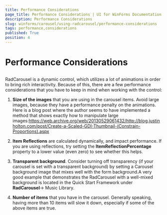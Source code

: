 ```yaml
---
title: Performance Considerations
page_title: Performance Considerations | UI for WinForms Documentation
description: Performance Considerations
slug: winforms/carousel/using-radcarousel/performance-considerations
tags: performance,considerations
published: True
position: 4
---
```


# Performance Considerations



## 

RadCarousel is a dynamic control, which utilizes a lot of animations in order to bring rich interactivity. Because of this, there are a few performance considerations that you have to keep in mind when working with the control:

1. __Size of the images__ that you are using in the carousel items. Avoid large images, because they have a performance penalty on the animations. Here is a blog post where the author seems to have implemented a method that shows exactly how to manipulate large images:[https://web.archive.org/web/20130529061432/http://blog.justinholton.com/post/Create-a-Scaled-GDI-Thumbnail-(Constrain-Proportions).aspx ](https://web.archive.org/web/20130529061432/http://blog.justinholton.com/post/Create-a-Scaled-GDI-Thumbnail-(Constrain-Proportions).aspx)

1. __Item Reflections__ are calculated dynamically, and impact performance. If you are using reflections, try setting the __ItemReflectionPercentage__ property to a lower value (even zero) to see whether this helps. 

1. __Transparent background__. Consider turning off transparency (if your carousel is set with a transparent background) by setting a Carousel background image that mixes well with the form background.A very good example that demonstrates the RadCarousel with a well-mixed background is located in the Quick Start Framework under __RadCarousel__-> Music Library.

1. __Number of items__ that you have in the carousel. Generally speaking, having more than 10 items will slow it down, especially if some of the above items are true.
